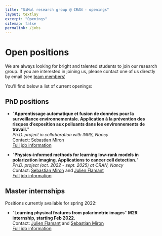 ```yaml
---
title: "SiMul research group @ CRAN - openings"
layout: textlay
excerpt: "Openings"
sitemap: false
permalink: /jobs
---
```


# Open positions

We are always looking for bright and talented students to join our research group.
If you are interested in joining us, please contact one of us directly by email (see [team members](team/))

You'll find below a list of current openings:

## PhD positions

* "**Apprentissage automatique et fusion de données pour la surveillance environnementale. Application à la prévention des risques d’exposition aux polluants dans les environnements de travail.**"<br />
*Ph.D. project in collaboration with INRS, Nancy*<br />
Contact: [Sebastian Miron](mailto:sebastian.miron@univ-lorraine.fr)<br />
<a href="/assets/jobs/SujetThese_Apprentissage_automatique.pdf">Full job information <span class="fa fa-file-pdf-o"></span></a>

* "**Physics-informed methods for learning low-rank models in polarization imaging. Applications to cancer cell detection.**"<br />
*Ph.D. project (oct. 2022 - sept. 2025) at CRAN,  Nancy*<br />
Contact: [Sebastian Miron](mailto:sebastian.miron@univ-lorraine.fr)  and [Julien Flamant](mailto:julien.flamant@univ-lorraine.fr)<br />
<a href="/assets/jobs/Phd_lowrankPolarization.pdf">Full job information <span class="fa fa-file-pdf-o"></span></a>


## Master internships
Positions currently available for spring 2022:
* "**Learning physical features from polarimetric images**"  **M2R internship, starting Feb 2022.**<br />
Contact: [Julien Flamant](mailto:julien.flamant@univ-lorraine.fr) and [Sebastian Miron](mailto:sebastian.miron@univ-lorraine.fr)<br/>
<a href="/assets/jobs/M2R_learningFeaturesPolarization.pdf">Full job information <span class="fa fa-file-pdf-o"></span></a>
